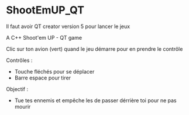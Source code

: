 # ShootEmUP_QT

Il faut avoir QT creator version 5 pour lancer le jeux


A C++ Shoot'em UP - QT game

Clic sur ton avion (vert) quand le jeu démarre pour en prendre le contrôle

Contrôles :

- Touche fléchés pour se déplacer
- Barre espace pour tirer

Objectif :

- Tue tes ennemis et empêche les de passer dérrière toi pour ne pas mourir

